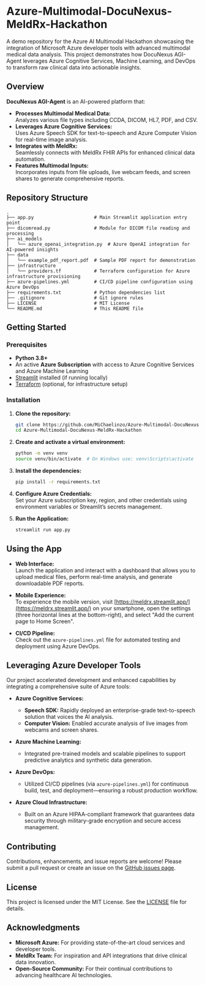 
# Azure-Multimodal-DocuNexus-MeldRx-Hackathon

A demo repository for the Azure AI Multimodal Hackathon showcasing the integration of Microsoft Azure developer tools with advanced multimodal medical data analysis. This project demonstrates how DocuNexus AGI-Agent leverages Azure Cognitive Services, Machine Learning, and DevOps to transform raw clinical data into actionable insights.

## Overview

**DocuNexus AGI-Agent** is an AI-powered platform that:
- **Processes Multimodal Medical Data:**  
  Analyzes various file types including CCDA, DICOM, HL7, PDF, and CSV.
- **Leverages Azure Cognitive Services:**  
  Uses Azure Speech SDK for text-to-speech and Azure Computer Vision for real-time image analysis.
- **Integrates with MeldRx:**  
  Seamlessly connects with MeldRx FHIR APIs for enhanced clinical data automation.
- **Features Multimodal Inputs:**  
  Incorporates inputs from file uploads, live webcam feeds, and screen shares to generate comprehensive reports.

## Repository Structure

```
.
├── app.py                      # Main Streamlit application entry point
├── dicomread.py                # Module for DICOM file reading and processing
├── ai_models
│   └── azure_openai_integration.py  # Azure OpenAI integration for AI-powered insights
├── data
│   └── example_pdf_report.pdf  # Sample PDF report for demonstration
├── infrastructure
│   └── providers.tf            # Terraform configuration for Azure infrastructure provisioning
├── azure-pipelines.yml         # CI/CD pipeline configuration using Azure DevOps
├── requirements.txt            # Python dependencies list
├── .gitignore                  # Git ignore rules
├── LICENSE                     # MIT License
└── README.md                   # This README file
```

## Getting Started

### Prerequisites

- **Python 3.8+**  
- An active **Azure Subscription** with access to Azure Cognitive Services and Azure Machine Learning  
- [Streamlit](https://streamlit.io/) installed (if running locally)  
- [Terraform](https://www.terraform.io/) (optional, for infrastructure setup)  

### Installation

1. **Clone the repository:**

    ```bash
    git clone https://github.com/MiChaelinzo/Azure-Multimodal-DocuNexus-MeldRx-Hackathon.git
    cd Azure-Multimodal-DocuNexus-MeldRx-Hackathon
    ```

2. **Create and activate a virtual environment:**

    ```bash
    python -m venv venv
    source venv/bin/activate  # On Windows use: venv\Scripts\activate
    ```

3. **Install the dependencies:**

    ```bash
    pip install -r requirements.txt
    ```

4. **Configure Azure Credentials:**  
   Set your Azure subscription key, region, and other credentials using environment variables or Streamlit’s secrets management.

5. **Run the Application:**

    ```bash
    streamlit run app.py
    ```

## Using the App

- **Web Interface:**  
  Launch the application and interact with a dashboard that allows you to upload medical files, perform real-time analysis, and generate downloadable PDF reports.
  
- **Mobile Experience:**  
  To experience the mobile version, visit [https://meldrx.streamlit.app/](https://meldrx.streamlit.app/) on your smartphone, open the settings (three horizontal lines at the bottom-right), and select "Add the current page to Home Screen".

- **CI/CD Pipeline:**  
  Check out the `azure-pipelines.yml` file for automated testing and deployment using Azure DevOps.

## Leveraging Azure Developer Tools

Our project accelerated development and enhanced capabilities by integrating a comprehensive suite of Azure tools:

- **Azure Cognitive Services:**
  - **Speech SDK:** Rapidly deployed an enterprise-grade text-to-speech solution that voices the AI analysis.
  - **Computer Vision:** Enabled accurate analysis of live images from webcams and screen shares.

- **Azure Machine Learning:**
  - Integrated pre-trained models and scalable pipelines to support predictive analytics and synthetic data generation.

- **Azure DevOps:**
  - Utilized CI/CD pipelines (via `azure-pipelines.yml`) for continuous build, test, and deployment—ensuring a robust production workflow.

- **Azure Cloud Infrastructure:**
  - Built on an Azure HIPAA-compliant framework that guarantees data security through military-grade encryption and secure access management.

## Contributing

Contributions, enhancements, and issue reports are welcome! Please submit a pull request or create an issue on the [GitHub issues page](https://github.com/MiChaelinzo/Azure-Multimodal-DocuNexus-MeldRx-Hackathon/issues).

## License

This project is licensed under the MIT License. See the [LICENSE](LICENSE) file for details.

## Acknowledgments

- **Microsoft Azure:** For providing state-of-the-art cloud services and developer tools.
- **MeldRx Team:** For inspiration and API integrations that drive clinical data innovation.
- **Open-Source Community:** For their continual contributions to advancing healthcare AI technologies.

```

